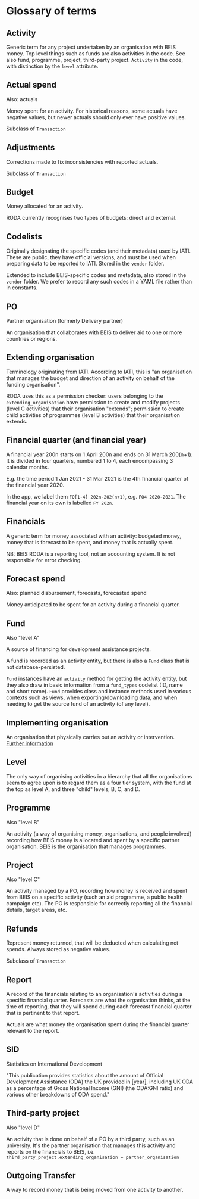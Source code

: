 # Glossary of terms

## Activity

Generic term for any project undertaken by an organisation with BEIS money. Top level things such as funds are also activities in the code. See also fund, programme, project, third-party project. `Activity` in the code, with distinction by the `level` attribute.

## Actual spend

Also: actuals

Money spent for an activity. For historical reasons, some actuals have negative values, but newer actuals should only ever have positive values.

Subclass of `Transaction`

## Adjustments

Corrections made to fix inconsistencies with reported actuals.

Subclass of `Transaction`

## Budget

Money allocated for an activity.

RODA currently recognises two types of budgets: direct and external.

## Codelists

Originally designating the specific codes (and their metadata) used by IATI. These are public, they have official versions, and must be used when preparing data to be reported to IATI. Stored in the `vendor` folder.

Extended to include BEIS-specific codes and metadata, also stored in the `vendor` folder. We prefer to record any such codes in a YAML file rather than in constants.

## PO

Partner organisation (formerly Delivery partner)

An organisation that collaborates with BEIS to deliver aid to one or more countries or regions.

## Extending organisation

Terminology originating from IATI. According to IATI, this is "an organisation that manages the budget and direction of an activity on behalf of the funding organisation".

RODA uses this as a permission checker: users belonging to the `extending_organisation` have permission to create and modify projects (level C activities) that their organisation "extends"; permission to create child activities of programmes (level B activities) that their organisation extends.

## Financial quarter (and financial year)

A financial year 200n starts on 1 April 200n and ends on 31 March 200(n+1). It is divided in four quarters, numbered 1 to 4, each encompassing 3 calendar months.

E.g. the time period 1 Jan 2021 - 31 Mar 2021 is the 4th financial quarter of the financial year 2020.

In the app, we label them `FQ[1-4] 202n-202(n+1)`, e.g. `FQ4 2020-2021`. The financial year on its own is labelled `FY 202n`.

## Financials

A generic term for money associated with an activity: budgeted money, money that is forecast to be spent, and money that is actually spent.

NB: BEIS RODA is a reporting tool, not an accounting system. It is not responsible for error checking.

## Forecast spend

Also: planned disbursement, forecasts, forecasted spend

Money anticipated to be spent for an activity during a financial quarter.

## Fund

Also "level A"

A source of financing for development assistance projects.

A fund is recorded as an activity entity, but there is also a `Fund` class that is not database-persisted.

`Fund` instances have an `activity` method for getting the activity entity, but they also draw in basic information from a `fund_types` codelist (ID, name and short name). `Fund` provides class and instance methods used in various contexts such as views, when exporting/downloading data, and when needing to get the source fund of an activity (of any level).

## Implementing organisation

An organisation that physically carries out an activity or intervention. [Further information](https://github.com/UKGovernmentBEIS/beis-report-official-development-assistance/pull/1544)

## Level

The only way of organising activities in a hierarchy that all the organisations seem to agree upon is to regard them as a four tier system, with the fund at the top as level A, and three "child" levels, B, C, and D.

## Programme

Also "level B"

An activity (a way of organising money, organisations, and people involved) recording how BEIS money is allocated and spent by a specific partner organisation. BEIS is the organisation that manages programmes.

## Project

Also "level C"

An activity managed by a PO, recording how money is received and spent from BEIS on a specific activity (such an aid programme, a public health campaign etc). The PO is responsible for correctly reporting all the financial details, target areas, etc.

## Refunds

Represent money returned, that will be deducted when calculating net spends. Always stored as negative values.

Subclass of `Transaction`

## Report

A record of the financials relating to an organisation's activities during a specific financial quarter. Forecasts are what the organisation thinks, at the time of reporting, that they will spend during each forecast financial quarter that is pertinent to that report.

Actuals are what money the organisation spent during the financial quarter relevant to the report.

## SID

Statistics on International Development

"This publication provides statistics about the amount of Official Development Assistance (ODA) the UK provided in [year], including UK ODA as a percentage of Gross National Income (GNI) (the ODA:GNI ratio) and various other breakdowns of ODA spend."

## Third-party project

Also "level D"

An activity that is done on behalf of a PO by a third party, such as an university. It's the partner organisation that manages this activity and reports on the financials to BEIS, i.e. `third_party_project.extending_organisation = partner_organisation`

## Outgoing Transfer

A way to record money that is being moved from one activity to another.

